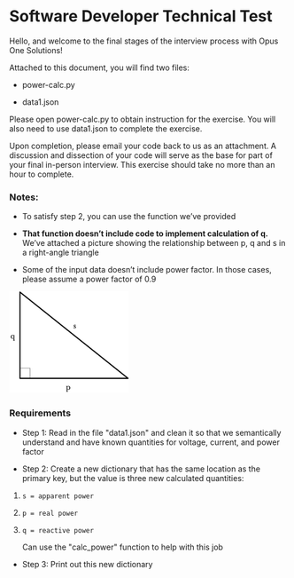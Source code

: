# Software Developer Technical Test

Hello, and welcome to the final stages of the interview process with Opus One Solutions! 

Attached to this document, you will find two files:  
 
-   power-calc.py  

-   data1.json  

Please open power-calc.py to obtain instruction for the exercise. You will also need to use data1.json to complete the exercise. 

Upon completion, please email your code back to us as an attachment. A discussion and dissection of your code will serve as the base for part of your final in-person interview. This exercise should take no more than an hour to complete. 

### Notes: 

-   To satisfy step 2, you can use the function we’ve provided  

-   **That function doesn’t include code to implement calculation of q.** We’ve attached a picture showing the relationship between p, q and s in a right-angle triangle  

-   Some of the input data doesn’t include power factor. In those cases, please assume a power factor of 0.9  

![triangle](https://github.com/diek/opus_one_tech_assignment/blob/main/assets/triangle.png)

### Requirements
- Step 1: Read in the file "data1.json" and clean it so that we semantically understand and have known quantities for voltage, current, and power factor  

- Step 2: Create a new dictionary that has the same location as the primary key, but the value is three new calculated quantities:  
 1. 	s = apparent power  
 1. 	p = real power  
 1. 	q = reactive power  
    
    Can use the "calc_power" function to help with this job

- Step 3: Print out this new dictionary

